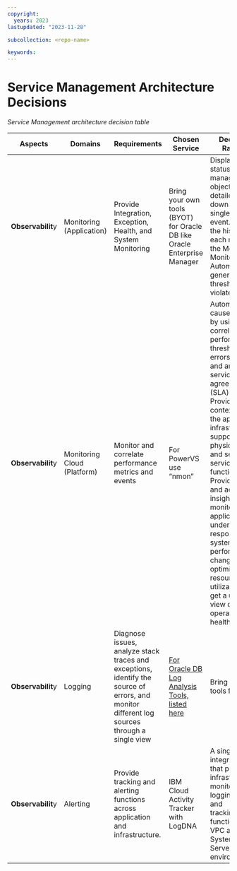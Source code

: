 ```yaml
---
copyright:
  years: 2023
lastupdated: "2023-11-28"

subcollection: <repo-name>

keywords:
---
```

# Service Management Architecture Decisions

*Service Management architecture decision table*

| **Aspects**       | **Domains**           | **Requirements**                                                                                                                       | **Chosen Service**                                                                                                                                                                                                                     | **Decisions / Rationale**                                                                                                                                                                                                                                                                                                                                                                                                                                                                           |
| ----------------------- | --------------------------- | -------------------------------------------------------------------------------------------------------------------------------------------- | -------------------------------------------------------------------------------------------------------------------------------------------------------------------------------------------------------------------------------------------- | --------------------------------------------------------------------------------------------------------------------------------------------------------------------------------------------------------------------------------------------------------------------------------------------------------------------------------------------------------------------------------------------------------------------------------------------------------------------------------------------------------- |
| **Observabilit**y | Monitoring (Application)    | Provide Integration, Exception, Health, and System Monitoring                                                                                | Bring your own tools (BYOT) for Oracle DB like Oracle Enterprise Manager                                                                                                                                                                     | Displays the status of managed objects and detailed drill down to each single metric or event. Shows the history of each metric in the Metric Monitor Automatic alert generation when thresholds are violated                                                                                                                                                                                                                                                                                             |
| **Observabilit**y | Monitoring Cloud (Platform) | Monitor and correlate performance metrics and events                                                                                         | For PowerVS use “nmon”                                                                                                                                                                                                                     | Automates root-cause analysis by using event correlation, performance thresholds, errors, changes, and analysis of service level agreement (SLA) violations Provides full context across the application infrastructure supporting all physical, virtual, and serverless services and functions Provides data and actionable insights to monitor the applications, understand and respond to system-wide performance changes, optimize resource utilization, and get a unified view of operational health |
| **Observabilit**y | Logging                     | Diagnose issues, analyze stack traces and exceptions, identify the source of errors, and monitor different log sources through a single view | [For Oracle DB Log Analysis Tools, listed here](https://docs.oracle.com/en/engineered-systems/health-diagnostics/autonomous-health-framework/ahfug/analyzing-logs-using-oracle-db-support-tools.html#GUID-ECAB7936-8E48-4141-91F8-634DB19BE390) | Bring your own tools for Oracle                                                                                                                                                                                                                                                                                                                                                                                                                                                                           |
| **Observabilit**y | Alerting                    | Provide tracking and alerting functions across application and infrastructure.                                                               | IBM Cloud Activity Tracker with LogDNA                                                                                                                                                                                                       | A single integrated tool that provides infrastructure monitoring, logging, alerting, and tracking/auditing functions across VPC and Power System Virtual Server environment                                                                                                                                                                                                                                                                                                                               |

